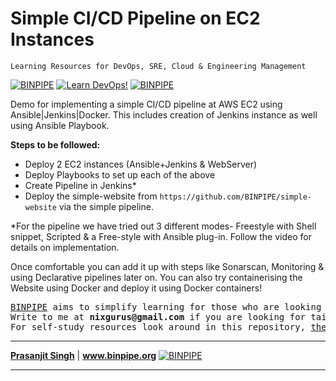 Simple CI/CD Pipeline on EC2 Instances
======

`Learning Resources for DevOps, SRE, Cloud & Engineering Management`

[![BINPIPE](https://img.shields.io/badge/BINPIPE-YouTube-red)](https://www.youtube.com/channel/UCPTgt4Wo0MAnuzNEEZlk90A?sub_confirmation=1)
[![Learn DevOps!](https://img.shields.io/badge/BINPIPE-Learn--DevOps-orange)](https://github.com/BINPIPE/resources/blob/master/devops-lesson-plans.md)
[![BINPIPE](https://img.shields.io/badge/Live--Classroom-blue)](https://forms.gle/tDJxDyj2nJyfsgsk7)


Demo for implementing a simple CI/CD pipeline at AWS EC2 using Ansible|Jenkins|Docker. This includes creation of Jenkins instance as well using Ansible Playbook.



**Steps to be followed:**

- Deploy 2 EC2 instances (Ansible+Jenkins & WebServer)
- Deploy Playbooks to set up each of the above
- Create Pipeline in Jenkins*
- Deploy the simple-website from `https://github.com/BINPIPE/simple-website` via the simple pipeline.

*For the pipeline we have tried out 3 different modes- Freestyle with Shell snippet, Scripted & a Free-style with Ansible plug-in. Follow the video for details on implementation.

Once comfortable you can add it up with steps like Sonarscan, Monitoring & using Declarative pipelines later on. You can also try containerising the Website using Docker and deploy it using Docker containers!

<pre>
<a href="https://www.binpipe.org">BINPIPE</a> aims to simplify learning for those who are looking to make a foothold in the industry. 
Write to me at <b>nixgurus@gmail.com</b> if you are looking for tailor-made training sessions. 
For self-study resources look around in this repository, <a href="https://www.binpipe.org">the Binpipe Blog</a> and <a href="https://www.youtube.com/channel/UCPTgt4Wo0MAnuzNEEZlk90A">Youtube Channel</a>.
</pre>
___
**[Prasanjit Singh](https://www.linkedin.com/in/prasanjit-singh)** | **www.binpipe.org**
[![BINPIPE](https://img.shields.io/badge/YouTube-red.svg)](https://www.youtube.com/channel/UCPTgt4Wo0MAnuzNEEZlk90A)
___
